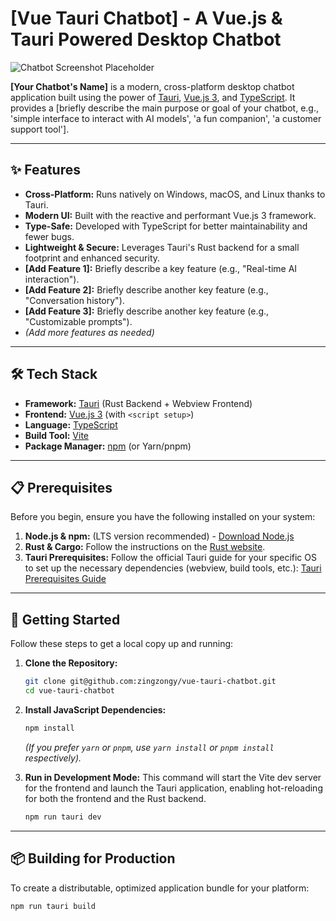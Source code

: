 # [Vue Tauri Chatbot] - A Vue.js & Tauri Powered Desktop Chatbot

![Chatbot Screenshot Placeholder](https://via.placeholder.com/800x500.png?text=Add+Your+Screenshot+Here!)

**[Your Chatbot's Name]** is a modern, cross-platform desktop chatbot application built using the power of [Tauri](https://tauri.app/), [Vue.js 3](https://vuejs.org/), and [TypeScript](https://www.typescriptlang.org/). It provides a [briefly describe the main purpose or goal of your chatbot, e.g., 'simple interface to interact with AI models', 'a fun companion', 'a customer support tool'].

---

## ✨ Features

* **Cross-Platform:** Runs natively on Windows, macOS, and Linux thanks to Tauri.
* **Modern UI:** Built with the reactive and performant Vue.js 3 framework.
* **Type-Safe:** Developed with TypeScript for better maintainability and fewer bugs.
* **Lightweight & Secure:** Leverages Tauri's Rust backend for a small footprint and enhanced security.
* **[Add Feature 1]:** Briefly describe a key feature (e.g., "Real-time AI interaction").
* **[Add Feature 2]:** Briefly describe another key feature (e.g., "Conversation history").
* **[Add Feature 3]:** Briefly describe another key feature (e.g., "Customizable prompts").
* *(Add more features as needed)*

---

## 🛠️ Tech Stack

* **Framework:** [Tauri](https://tauri.app/) (Rust Backend + Webview Frontend)
* **Frontend:** [Vue.js 3](https://vuejs.org/) (with `<script setup>`)
* **Language:** [TypeScript](https://www.typescriptlang.org/)
* **Build Tool:** [Vite](https://vitejs.dev/)
* **Package Manager:** [npm](https://www.npmjs.com/) (or Yarn/pnpm)

---

## 📋 Prerequisites

Before you begin, ensure you have the following installed on your system:

1.  **Node.js & npm:** (LTS version recommended) - [Download Node.js](https://nodejs.org/)
2.  **Rust & Cargo:** Follow the instructions on the [Rust website](https://www.rust-lang.org/tools/install).
3.  **Tauri Prerequisites:** Follow the official Tauri guide for your specific OS to set up the necessary dependencies (webview, build tools, etc.): [Tauri Prerequisites Guide](https://tauri.app/v1/guides/getting-started/prerequisites)

---

## 🚀 Getting Started

Follow these steps to get a local copy up and running:

1.  **Clone the Repository:**
    ```bash
    git clone git@github.com:zingzongy/vue-tauri-chatbot.git
    cd vue-tauri-chatbot
    ```

2.  **Install JavaScript Dependencies:**
    ```bash
    npm install
    ```
    *(If you prefer `yarn` or `pnpm`, use `yarn install` or `pnpm install` respectively).*

3.  **Run in Development Mode:**
    This command will start the Vite dev server for the frontend and launch the Tauri application, enabling hot-reloading for both the frontend and the Rust backend.
    ```bash
    npm run tauri dev
    ```

---

## 📦 Building for Production

To create a distributable, optimized application bundle for your platform:

```bash
npm run tauri build
